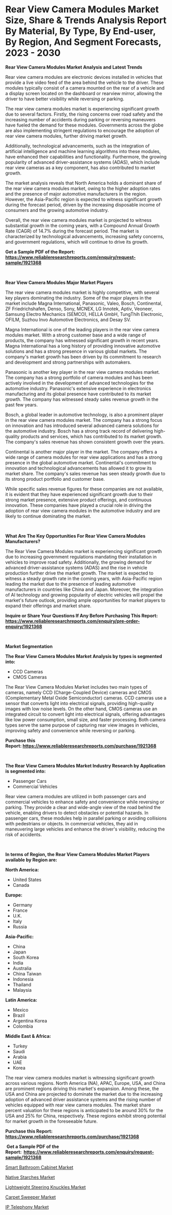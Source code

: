 <p><h1>Rear View Camera Modules Market Size, Share & Trends Analysis Report By Material, By Type, By End-user, By Region, And Segment Forecasts, 2023 - 2030</h1></p><p><strong>Rear View Camera Modules Market Analysis and Latest Trends</strong></p>
<p><p>Rear view camera modules are electronic devices installed in vehicles that provide a live video feed of the area behind the vehicle to the driver. These modules typically consist of a camera mounted on the rear of a vehicle and a display screen located on the dashboard or rearview mirror, allowing the driver to have better visibility while reversing or parking.</p><p>The rear view camera modules market is experiencing significant growth due to several factors. Firstly, the rising concerns over road safety and the increasing number of accidents during parking or reversing maneuvers have fueled the demand for these modules. Governments across the globe are also implementing stringent regulations to encourage the adoption of rear view camera modules, further driving market growth.</p><p>Additionally, technological advancements, such as the integration of artificial intelligence and machine learning algorithms into these modules, have enhanced their capabilities and functionality. Furthermore, the growing popularity of advanced driver-assistance systems (ADAS), which include rear view cameras as a key component, has also contributed to market growth.</p><p>The market analysis reveals that North America holds a dominant share of the rear view camera modules market, owing to the higher adoption rates and the presence of major automotive manufacturers in the region. However, the Asia-Pacific region is expected to witness significant growth during the forecast period, driven by the increasing disposable income of consumers and the growing automotive industry.</p><p>Overall, the rear view camera modules market is projected to witness substantial growth in the coming years, with a Compound Annual Growth Rate (CAGR) of 14.7% during the forecast period. The market is characterized by technological advancements, increasing safety concerns, and government regulations, which will continue to drive its growth.</p></p>
<p><strong>Get a Sample PDF of the Report:&nbsp; <a href="https://www.reliableresearchreports.com/enquiry/request-sample/1921368">https://www.reliableresearchreports.com/enquiry/request-sample/1921368</a></strong></p>
<p>&nbsp;</p>
<p><strong>Rear View Camera Modules Major Market Players</strong></p>
<p><p>The rear view camera modules market is highly competitive, with several key players dominating the industry. Some of the major players in the market include Magna International, Panasonic, Valeo, Bosch, Continental, ZF Friedrichshafen, Denso, Sony, MCNEX, LG Innotek, Aptiv, Veoneer, Samsung Electro Mechanics (SEMCO), HELLA GmbH, TungThih Electronic, OFILM, Suzhou Invo Automotive Electronics, and Desay SV.</p><p>Magna International is one of the leading players in the rear view camera modules market. With a strong customer base and a wide range of products, the company has witnessed significant growth in recent years. Magna International has a long history of providing innovative automotive solutions and has a strong presence in various global markets. The company's market growth has been driven by its commitment to research and development and strong partnerships with automakers.</p><p>Panasonic is another key player in the rear view camera modules market. The company has a strong portfolio of camera modules and has been actively involved in the development of advanced technologies for the automotive industry. Panasonic's extensive experience in electronics manufacturing and its global presence have contributed to its market growth. The company has witnessed steady sales revenue growth in the past few years.</p><p>Bosch, a global leader in automotive technology, is also a prominent player in the rear view camera modules market. The company has a strong focus on innovation and has introduced several advanced camera solutions for the automotive industry. Bosch has a strong track record of delivering high-quality products and services, which has contributed to its market growth. The company's sales revenue has shown consistent growth over the years.</p><p>Continental is another major player in the market. The company offers a wide range of camera modules for rear view applications and has a strong presence in the global automotive market. Continental's commitment to innovation and technological advancements has allowed it to grow its market share. The company's sales revenue has seen steady growth due to its strong product portfolio and customer base.</p><p>While specific sales revenue figures for these companies are not available, it is evident that they have experienced significant growth due to their strong market presence, extensive product offerings, and continuous innovation. These companies have played a crucial role in driving the adoption of rear view camera modules in the automotive industry and are likely to continue dominating the market.</p></p>
<p>&nbsp;</p>
<p><strong>What Are The Key Opportunities For Rear View Camera Modules Manufacturers?</strong></p>
<p><p>The Rear View Camera Modules market is experiencing significant growth due to increasing government regulations mandating their installation in vehicles to improve road safety. Additionally, the growing demand for advanced driver-assistance systems (ADAS) and the rise in vehicle production further drive the market growth. The market is expected to witness a steady growth rate in the coming years, with Asia-Pacific region leading the market due to the presence of leading automotive manufacturers in countries like China and Japan. Moreover, the integration of AI technology and growing popularity of electric vehicles will propel the market's future outlook, providing ample opportunities for market players to expand their offerings and market share.</p></p>
<p><strong>Inquire or Share Your Questions If Any Before Purchasing This Report: <a href="https://www.reliableresearchreports.com/enquiry/pre-order-enquiry/1921368">https://www.reliableresearchreports.com/enquiry/pre-order-enquiry/1921368</a></strong></p>
<p>&nbsp;</p>
<p><strong>Market Segmentation</strong></p>
<p><strong>The Rear View Camera Modules Market Analysis by types is segmented into:</strong></p>
<p><ul><li>CCD Cameras</li><li>CMOS Cameras</li></ul></p>
<p><p>The Rear View Camera Modules Market includes two main types of cameras, namely CCD (Charge-Coupled Device) cameras and CMOS (Complementary Metal Oxide Semiconductor) cameras. CCD cameras use a sensor that converts light into electrical signals, providing high-quality images with low noise levels. On the other hand, CMOS cameras use an integrated circuit to convert light into electrical signals, offering advantages like low power consumption, small size, and faster processing. Both camera types serve the same purpose of capturing rear view images in vehicles, improving safety and convenience while reversing or parking.</p></p>
<p><strong>Purchase this Report:&nbsp;<a href="https://www.reliableresearchreports.com/purchase/1921368">https://www.reliableresearchreports.com/purchase/1921368</a></strong></p>
<p>&nbsp;</p>
<p><strong>The Rear View Camera Modules Market Industry Research by Application is segmented into:</strong></p>
<p><ul><li>Passenger Cars</li><li>Commercial Vehicles</li></ul></p>
<p><p>Rear view camera modules are utilized in both passenger cars and commercial vehicles to enhance safety and convenience while reversing or parking. They provide a clear and wide-angle view of the road behind the vehicle, enabling drivers to detect obstacles or potential hazards. In passenger cars, these modules help in parallel parking or avoiding collisions with pedestrians or objects. In commercial vehicles, they aid in maneuvering large vehicles and enhance the driver's visibility, reducing the risk of accidents.</p></p>
<p>&nbsp;</p>
<p><strong>In terms of Region, the Rear View Camera Modules Market Players available by Region are:</strong></p>
<p>
    <p> <strong> North America: </strong>
        <ul>
            <li>United States</li>
            <li>Canada</li>
        </ul>
        </p> 
    <p> <strong> Europe: </strong>
        <ul>
            <li>Germany</li>
            <li>France</li>
            <li>U.K.</li>
            <li>Italy</li>
            <li>Russia</li>
        </ul>
        </p> 
    <p> <strong> Asia-Pacific: </strong>
        <ul>
            <li>China</li>
            <li>Japan</li>
            <li>South Korea</li>
            <li>India</li>
            <li>Australia</li>
            <li>China Taiwan</li>
            <li>Indonesia</li>
            <li>Thailand</li>
            <li>Malaysia</li>
        </ul>
        </p> 
    <p> <strong> Latin America: </strong>
        <ul>
            <li>Mexico</li>
            <li>Brazil</li>
            <li>Argentina Korea</li>
            <li>Colombia</li>
        </ul>
        </p> 
    <p> <strong> Middle East & Africa: </strong>
        <ul>
            <li>Turkey</li>
            <li>Saudi</li>
            <li>Arabia</li>
            <li>UAE</li>
            <li>Korea</li>
        </ul>
    </p>
    </p>
<p><p>The rear view camera modules market is witnessing significant growth across various regions. North America (NA), APAC, Europe, USA, and China are prominent regions driving this market's expansion. Among these, the USA and China are projected to dominate the market due to the increasing adoption of advanced driver assistance systems and the rising number of vehicles equipped with rear view camera modules. The market share percent valuation for these regions is anticipated to be around 30% for the USA and 25% for China, respectively. These regions exhibit strong potential for market growth in the foreseeable future.</p></p>
<p><strong>Purchase this Report: <a href="https://www.reliableresearchreports.com/purchase/1921368">https://www.reliableresearchreports.com/purchase/1921368</a></strong></p>
<p>&nbsp;<strong>Get a Sample PDF of the Report:&nbsp;&nbsp;<a href="https://www.reliableresearchreports.com/enquiry/request-sample/1921368">https://www.reliableresearchreports.com/enquiry/request-sample/1921368</a></strong></p>
<p><strong></strong></p>
<p><p><a href="https://www.linkedin.com/pulse/smart-bathroom-cabinet-market-share-amp-new-trends-hzd3e/">Smart Bathroom Cabinet Market</a></p><p><a href="https://medium.com/@rfadda741254/native-starches-market-share-evolution-and-market-growth-trends-2023-2030-69e227f945da">Native Starches Market</a></p><p><a href="https://github.com/PeterParrish5/Market-Research-Report-List-2/blob/main/lightweight-steering-knuckles-market.md">Lightweight Steering Knuckles Market</a></p><p><a href="https://www.linkedin.com/pulse/carpet-sweeper-market-size-share-global-analysis-report-2023-yym7e/">Carpet Sweeper Market</a></p><p><a href="https://medium.com/@joanobrien1990/ip-telephony-market-exploring-market-share-market-trends-and-future-growth-50c2eb6e5b84">IP Telephony Market</a></p></p>